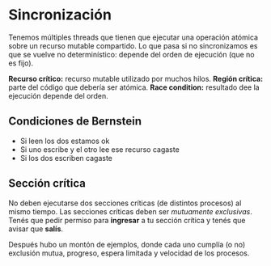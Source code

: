 # Sincronización

Tenemos múltiples threads que tienen que ejecutar una operación atómica sobre un recurso mutable compartido. Lo que pasa si no sincronizamos es que se vuelve no determinístico: depende del orden de ejecución (que no es fijo).

**Recurso crítico:** recurso mutable utilizado por muchos hilos.
**Región crítica:** parte del código que debería ser atómica.
**Race condition:** resultado dee la ejecución depende del orden.

## Condiciones de Bernstein

- Si leen los dos estamos ok
- Si uno escribe y el otro lee ese recurso cagaste
- Si los dos escriben cagaste

## Sección crítica

No deben ejecutarse dos secciones críticas (de distintos procesos) al mismo tiempo.
Las secciones críticas deben ser _mutuamente exclusivas_.
Tenés que pedir permiso para **ingresar** a tu sección crítica y tenés que avisar que **salís**.

Después hubo un montón de ejemplos, donde cada uno cumplía (o no) exclusión mutua, progreso, espera limitada y velocidad de los procesos.
